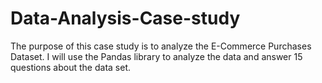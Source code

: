 # Data-Analysis-Case-study
The purpose of this case study is to analyze the E-Commerce Purchases Dataset. I will use the Pandas library to analyze the data and answer 15 questions about the data set.
